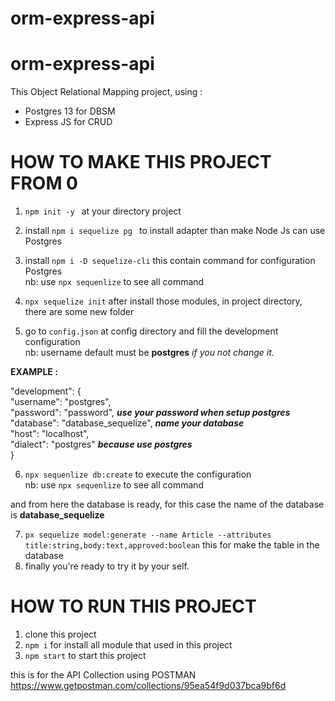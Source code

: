 # orm-express-api

# orm-express-api

This Object Relational Mapping project, using :
- Postgres 13 for DBSM
- Express JS for CRUD

# HOW TO MAKE THIS PROJECT FROM 0
1. ```npm init -y ``` at your directory project
2. install ```npm i sequelize pg ``` to install adapter than make Node Js can use Postgres
3. install ```npm i -D sequelize-cli```  this contain command for configuration Postgres <br>
  nb: use ```npx sequenlize``` to see all command 
4. ```npx sequelize init```
after install those modules, in project directory, there are some new folder

5. go to ```config.json``` at config directory and fill the development configuration <br> 
  nb: username default must be **postgres** _if you not change it_.
  
  **EXAMPLE :**
  
   "development": { <br>
    "username": "postgres", <br>
    "password": "password", _**use your password when setup postgres**_ <br>
    "database": "database_sequelize", ***name your database*** <br>
    "host": "localhost", <br>
    "dialect": "postgres" **_because use postgres_** <br> 
  }
  
6. ```npx sequenlize db:create``` to execute the configuration <br>
   nb: use ```npx sequenlize``` to see all command 

and from here the database is ready, for this case the name of the database is **database_sequelize**

7. ```px sequelize model:generate --name Article --attributes title:string,body:text,approved:boolean``` this for make the table in  the database
8. finally you're ready to try it by your self.

# HOW TO RUN THIS PROJECT
1. clone this project
2. ```npm i``` for install all module that used in this project
3. ```npm start``` to start this project

this is for the API Collection using POSTMAN 
https://www.getpostman.com/collections/95ea54f9d037bca9bf6d
